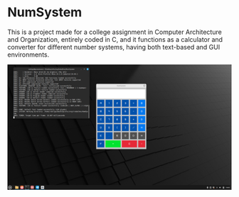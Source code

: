 # NumSystem

This is a project made for a college assignment in Computer Architecture and Organization, entirely coded in C, and it functions as a calculator and converter for different number systems, having both text-based and GUI environments.

![alt text](./assets/example.png "Example")